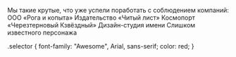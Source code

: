 Мы такие крутые, что уже успели поработать с соблюдением компаний:
ООО «Рога и копыта»
Издательство «Читый лист»
Космопорт «Черезтерновый Кзвёздный»
Дизайн-студия имени Слишком известного персонажа

.selector {
  font-family: "Awesome", Arial, sans-serif;
  color: red;
}